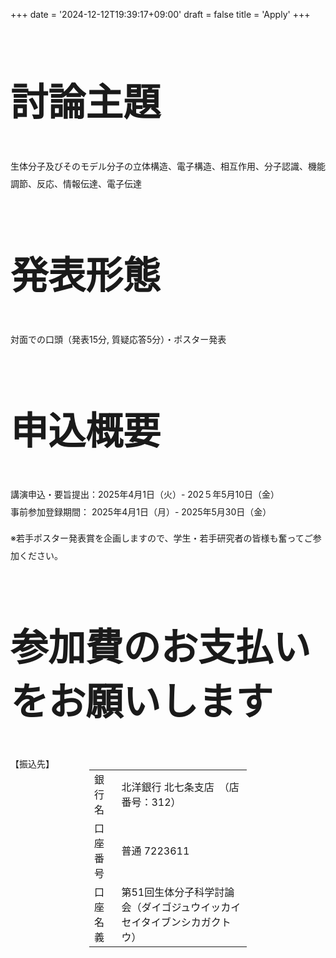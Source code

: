 +++
date = '2024-12-12T19:39:17+09:00'
draft = false
title = 'Apply'
+++

<div class="col-md-12">
    <div class="heading text-center" style="font-size: 30pt;">
        <h2>討論主題</h2>
    </div>
    <div class="lead text-center" style="line-height: 2">
        <p>生体分子及びそのモデル分子の立体構造、電子構造、相互作用、分子認識、機能調節、反応、情報伝達、電子伝達</p>
    </div>
</div>

<div class="col-md-12">
    <div class="heading text-center" style="font-size: 30pt;">
        <h2>発表形態</h2>
    </div>
    <div class="lead text-center" style="line-height: 2">
        <p>対面での口頭（発表15分, 質疑応答5分）・ポスター発表</p>
    </div>
</div>

<div class="col-md-12">
    <div class="heading text-center" style="font-size: 30pt;">
        <h2>申込概要</h2>
    </div>
    <div class="lead text-center" style="line-height: 2">
        <p>講演申込・要旨提出：2025年4月1日（火）- 202５年5月10日（金）<br>
            事前参加登録期間：  2025年4月1日（月）- 2025年5月30日（金）</p>
        <p class="text-primary text-center text-large">※若手ポスター発表賞を企画しますので、学生・若手研究者の皆様も奮ってご参加ください。</p>
    </div>
</div>

<div class="col-md-12">
    <div class="heading text-center" style="font-size: 30pt;">
        <h2>参加費のお支払いをお願いします</h2>
    </div>
    <div class="lead text-primary text-center">【振込先】</div>
    <div class="text-large text-center">
    <table class="table table-bordered" style="width: 50%; margin: 0 auto; margin-bottom: 30">
        <tr>
            <td>銀行名 </td>
            <td>北洋銀行 北七条支店　（店番号：312）</td>
        </tr>
        <tr>
            <td>口座番号  </td>
            <td style="vertical-align: middle">普通 7223611</td>
        </tr>
        <tr>
            <td>口座名義  </td>
            <td style="vertical-align: middle">第51回生体分子科学討論会（ダイゴジュウイッカイセイタイブンシカガクトウ）</td>
        </tr>
    </table>
    </div>
</div>
